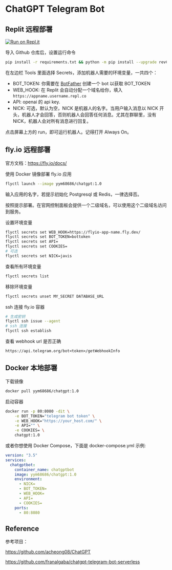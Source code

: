 # ChatGPT Telegram Bot

## Replit 远程部署

[![Run on Repl.it](https://replit.com/badge/github/yym68686/ChatGPT-Telegram-Bot)](https://replit.com/new/github/yym68686/ChatGPT-Telegram-Bot)

导入 Github 仓库后，设置运行命令

```bash
pip install -r requirements.txt && python -m pip install --upgrade revChatGPT && python3 webhook.py
```

在左边栏 Tools 里面选择 Secrets，添加机器人需要的环境变量，一共四个：

- BOT_TOKEN: 你需要在 [BotFather](https://t.me/BotFather) 创建一个 bot 以获取 BOT_TOKEN
- WEB_HOOK: 在 Replit 会自动分配一个域名给你，填入 `https://appname.username.repl.co`
- API: openai 的 api key.
- NICK: 可选，默认为空，NICK 是机器人的名字。当用户输入消息以 NICK 开头，机器人才会回答，否则机器人会回答任何消息。尤其在群聊里，没有 NICK，机器人会对所有消息进行回复。

点击屏幕上方的 run，即可运行机器人。记得打开 Always On。

## fly.io 远程部署

官方文档：https://fly.io/docs/

使用 Docker 镜像部署 fly.io 应用

```bash
flyctl launch --image yym68686/chatgpt:1.0
```

输入应用的名字，若提示初始化 Postgresql 或 Redis，一律选择否。

按照提示部署。在官网控制面板会提供一个二级域名，可以使用这个二级域名访问到服务。

设置环境变量

```bash
flyctl secrets set WEB_HOOK=https://flyio-app-name.fly.dev/
flyctl secrets set BOT_TOKEN=bottoken
flyctl secrets set API=
flyctl secrets set COOKIES=
# 可选
flyctl secrets set NICK=javis
```

查看所有环境变量

```bash
flyctl secrets list
```

移除环境变量

```bash
flyctl secrets unset MY_SECRET DATABASE_URL
```

ssh 连接 fly.io 容器

```bash
# 生成密钥
flyctl ssh issue --agent
# ssh 连接
flyctl ssh establish
```

查看 webhook url 是否正确

```
https://api.telegram.org/bot<token>/getWebhookInfo
```

## Docker 本地部署

下载镜像

```bash
docker pull yym68686/chatgpt:1.0
```

启动容器

```bash
docker run -p 80:8080 -dit \
    -e BOT_TOKEN="telegram bot token" \
    -e WEB_HOOK="https://your_host.com/" \
    -e API="" \
    -e COOKIES= \
    chatgpt:1.0
```

或者你想使用 Docker Compose，下面是 docker-compose.yml 示例:

```yaml
version: "3.5"
services:
  chatgptbot:
    container_name: chatgptbot
    image: yym68686/chatgpt:1.0
    environment:
      - NICK=
      - BOT_TOKEN=
      - WEB_HOOK=
      - API=
      - COOKIES=
    ports:
      - 80:8080
```

## Reference

参考项目：

https://github.com/acheong08/ChatGPT

https://github.com/franalgaba/chatgpt-telegram-bot-serverless
